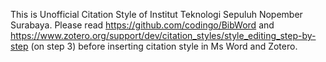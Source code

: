 This is Unofficial Citation Style of Institut Teknologi Sepuluh Nopember Surabaya. Please read https://github.com/codingo/BibWord and https://www.zotero.org/support/dev/citation_styles/style_editing_step-by-step (on step 3) before inserting citation style in Ms Word and Zotero. 
